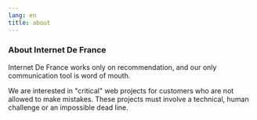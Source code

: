 ```yaml
---
lang: en
title: about
---
```

### About Internet De France

Internet De France works only on recommendation, and our only communication tool is word of mouth.

We are interested in "critical" web projects for customers who are not allowed to make mistakes. These projects must involve a technical, human challenge or an impossible dead line.

